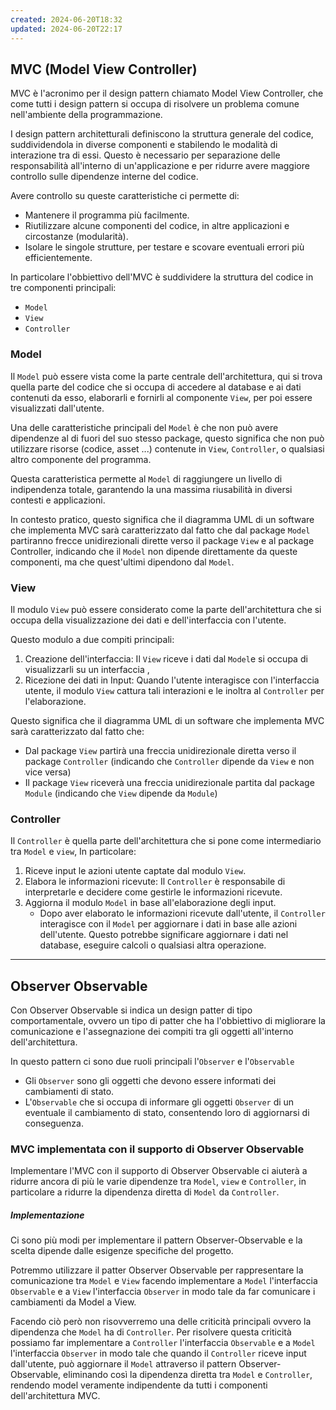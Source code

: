 ```yaml
---
created: 2024-06-20T18:32
updated: 2024-06-20T22:17
---
```


## MVC (Model View Controller)

MVC è l'acronimo per il design pattern chiamato Model View Controller, che come tutti i design pattern si occupa di risolvere un problema comune nell'ambiente della programmazione. 

I design pattern architetturali definiscono la struttura generale del codice, suddividendola in diverse componenti e stabilendo le modalità di interazione tra di essi. Questo è necessario per separazione delle responsabilità all'interno di un'applicazione e per ridurre avere maggiore controllo sulle dipendenze interne del codice.

Avere controllo su queste caratteristiche ci permette di:
- Mantenere il programma più facilmente.
- Riutilizzare alcune componenti del codice, in altre applicazioni e circostanze (modularità).
- Isolare le singole strutture, per testare e scovare eventuali errori più efficientemente.

In particolare l'obbiettivo dell'MVC è suddividere la struttura del codice in tre componenti principali:
- `Model`
- `View`
- `Controller`

### Model

Il `Model` può essere vista come la parte centrale dell'architettura, qui si trova quella parte del codice che si occupa di accedere al database e ai dati contenuti da esso, elaborarli e fornirli al componente `View`, per poi essere visualizzati dall'utente.

Una delle caratteristiche principali del `Model` è che non può avere dipendenze al di fuori del suo stesso package, questo significa che non può utilizzare risorse (codice, asset ...) contenute in `View`, `Controller`, o qualsiasi altro componente del programma. 

Questa caratteristica permette al `Model` di raggiungere un livello di indipendenza totale, garantendo la una massima riusabilità in diversi contesti e applicazioni.

In contesto pratico, questo significa che il diagramma UML di un software che implementa MVC sarà caratterizzato dal fatto che dal package `Model` partiranno frecce unidirezionali dirette verso il package `View` e al package Controller, indicando che il `Model` non dipende direttamente da queste componenti, ma che quest'ultimi dipendono dal `Model`.


### View 

Il modulo `View` può essere considerato come la parte dell'architettura che si occupa della visualizzazione dei dati e dell'interfaccia con l'utente.

Questo modulo a due compiti principali: 
1. Creazione dell'interfaccia: Il `View` riceve i dati dal `Model`e si occupa di visualizzarli su un interfaccia ,  
2. Ricezione dei dati in Input: Quando l'utente interagisce con l'interfaccia utente, il modulo `View` cattura tali interazioni e le inoltra al `Controller` per l'elaborazione.


Questo significa che il diagramma UML di un software che implementa MVC sarà caratterizzato dal fatto che:
- Dal package `View` partirà una freccia unidirezionale diretta verso il package `Controller` (indicando che `Controller` dipende da `View` e non vice versa) 
- Il package `View` riceverà una freccia unidirezionale partita dal package `Module` (indicando che `View` dipende da `Module`)


### Controller

Il `Controller` è quella parte dell'architettura che si pone come intermediario tra `Model` e `view`, In particolare:
1. Riceve input le azioni utente captate dal modulo `View`.
2. Elabora le informazioni ricevute: Il `Controller` è responsabile di interpretarle e decidere come gestirle le informazioni ricevute. 
3. Aggiorna il modulo `Model` in base all'elaborazione degli input.
    - Dopo aver elaborato le informazioni ricevute dall'utente, il `Controller` interagisce con il `Model` per aggiornare i dati in base alle azioni dell'utente. Questo potrebbe significare aggiornare i dati nel database, eseguire calcoli o qualsiasi altra operazione.

---
## Observer Observable

Con Observer Observable si indica un design patter di tipo comportamentale, ovvero un tipo di patter che ha l'obbiettivo di migliorare la comunicazione e l'assegnazione dei compiti tra gli oggetti all'interno dell'architettura.

In questo pattern ci sono due ruoli principali l'`Observer` e l'`Observable` 
- Gli `Observer` sono gli oggetti che devono essere informati dei cambiamenti di stato.
- L'`Observable` che si occupa di informare gli oggetti `Observer` di un eventuale il cambiamento di stato, consentendo loro di aggiornarsi di conseguenza. 

### MVC implementata con il supporto di Observer Observable

Implementare l'MVC con il supporto di Observer Observable ci aiuterà a ridurre ancora di più le varie dipendenze tra `Model`, `view` e `Controller`, in particolare a ridurre la dipendenza diretta di `Model` da `Controller`.

##### Implementazione
Ci sono più modi per implementare il pattern Observer-Observable e la scelta dipende dalle esigenze specifiche del progetto.

Potremmo utilizzare il patter Observer Observable per rappresentare la comunicazione tra `Model` e `View` facendo implementare a `Model` l'interfaccia  `Observable` e a `View` l'interfaccia `Observer` in modo tale da far comunicare i cambiamenti da Model a View.

Facendo ciò però non risovverremo una delle criticità principali ovvero la dipendenza che `Model` ha di `Controller`.
Per risolvere questa criticità possiamo far implementare a `Controller` l'interfaccia `Observable` e a `Model` l'interfaccia `Observer` in modo tale che quando il `Controller` riceve input dall'utente, può aggiornare il `Model` attraverso il pattern Observer-Observable, eliminando così la dipendenza diretta tra `Model` e `Controller`,  rendendo model veramente indipendente da tutti i componenti dell'architettura MVC.


